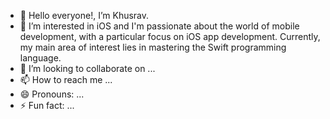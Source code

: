 - 👋 Hello everyone!, I’m Khusrav.
- 👀  I’m interested in iOS and I'm passionate about the world of mobile development, with a particular focus on iOS app development. Currently, my main area of interest lies in mastering the Swift programming language.
- 💞️ I’m looking to collaborate on ...
- 📫 How to reach me ...
- 😄 Pronouns: ...
- ⚡ Fun fact: ...

<!---
Khusrav77/Khusrav77 is a ✨ special ✨ repository because its `README.md` (this file) appears on your GitHub profile.
You can click the Preview link to take a look at your changes.
--->
